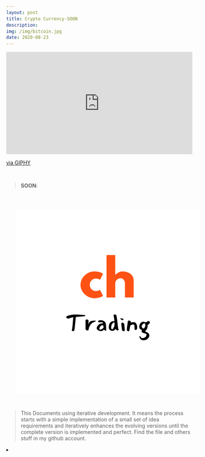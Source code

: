 ```yaml
---
layout: post
title: Crypto Currency-SOON
description: 
img: /img/bitcoin.jpg
date: 2020-08-23
---
```



<div style="width:100%;height:0;padding-bottom:55%;position:relative;"><iframe src="https://giphy.com/embed/trN9ht5RlE3Dcwavg2" width="100%" height="100%" style="position:absolute" frameBorder="0" class="giphy-embed" allowFullScreen></iframe></div><p><a href="https://giphy.com/gifs/bitcoin-crypto-blockchain-trN9ht5RlE3Dcwavg2">via GIPHY</a></p>

<Br>


> **SOON**: 

<Br>
  
<img class="col one right" src="/img/chtrading-small.png" style="padding:25px">

<Br>

> This Documents using iterative development. It means the process starts with a simple implementation of a small set of idea requirements and iteratively enhances the evolving versions until the complete version is implemented and perfect.
> Find the file and others stuff in my github account.


<li>
<a id="icon" href="https://https://github.com/ch-trading" target="_blank"><i class="fa fa-github fa-fw fa-2x"></i></a>
</li>

